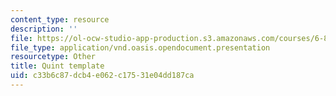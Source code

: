 ```yaml
---
content_type: resource
description: ''
file: https://ol-ocw-studio-app-production.s3.amazonaws.com/courses/6-803-the-human-intelligence-enterprise-spring-2019/c33b6c87dcb4e062c17531e04dd187ca_6.803_quint_template.odp
file_type: application/vnd.oasis.opendocument.presentation
resourcetype: Other
title: Quint template
uid: c33b6c87-dcb4-e062-c175-31e04dd187ca
---
```

